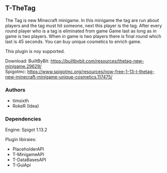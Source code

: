 ## T-TheTag

The Tag is new Minecraft minigame. In this minigame the tag are run about players and the tag must hit someone, next this player is the tag. After every round player who is a tag is eliminated from game
Game last as long as in game is two players.
When in game is two players there is final round which last is 45 seconds.
You can buy unique cosmetics to enrich game.

This plugin is noy supported.

Download:
BuiltByBit: https://builtbybit.com/resources/thetag-new-minigame.29629/
<br>
Spigotmc: https://www.spigotmc.org/resources/now-free-1-13-t-thetag-new-minecraft-minigame-unique-cosmetics.117475/

### Authors
- timsixth
- RokeR (Idea)

### Dependencies
Engine: Spigot 1.13.2

Plugin libiraies:
- PlaceholderAPI 
- T-MinigameAPI
- T-DataBasesAPI
- T-GuiApi
